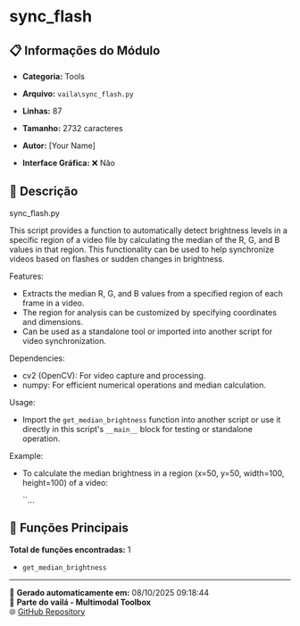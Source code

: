 # sync_flash

## 📋 Informações do Módulo

- **Categoria:** Tools
- **Arquivo:** `vaila\sync_flash.py`
- **Linhas:** 87
- **Tamanho:** 2732 caracteres

- **Autor:** [Your Name]
- **Interface Gráfica:** ❌ Não

## 📖 Descrição


sync_flash.py

This script provides a function to automatically detect brightness levels in a specific
region of a video file by calculating the median of the R, G, and B values in that region.
This functionality can be used to help synchronize videos based on flashes or sudden
changes in brightness.

Features:
- Extracts the median R, G, and B values from a specified region of each frame in a video.
- The region for analysis can be customized by specifying coordinates and dimensions.
- Can be used as a standalone tool or imported into another script for video synchronization.

Dependencies:
- cv2 (OpenCV): For video capture and processing.
- numpy: For efficient numerical operations and median calculation.

Usage:
- Import the `get_median_brightness` function into another script or use it directly
  in this script's `__main__` block for testing or standalone operation.

Example:
- To calculate the median brightness in a region (x=50, y=50, width=100, height=100)
  of a video:

    ``...

## 🔧 Funções Principais

**Total de funções encontradas:** 1

- `get_median_brightness`




---

📅 **Gerado automaticamente em:** 08/10/2025 09:18:44  
🔗 **Parte do vailá - Multimodal Toolbox**  
🌐 [GitHub Repository](https://github.com/vaila-multimodaltoolbox/vaila)
